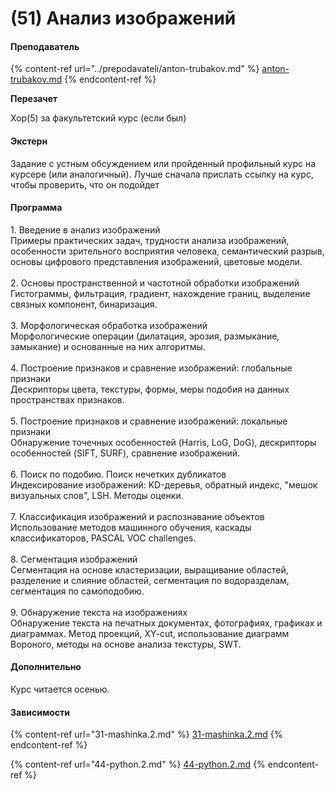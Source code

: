 # (51) Анализ изображений

#### **Преподаватель**

{% content-ref url="../prepodavateli/anton-trubakov.md" %}
[anton-trubakov.md](../prepodavateli/anton-trubakov.md)
{% endcontent-ref %}

**Перезачет**

Хор(5) за факультетский курс (если был)

#### Экстерн

Задание с устным обсуждением или пройденный профильный курс на курсере (или аналогичный). Лучше сначала прислать ссылку на курс, чтобы проверить, что он подойдет

#### **Программа**&#x20;

1\. Введение в анализ изображений\
Примеры практических задач, трудности анализа изображений, особенности зрительного восприятия человека, семантический разрыв, основы цифрового представления изображений, цветовые модели.\
\
2\. Основы пространственной и частотной обработки изображений\
Гистограммы, фильтрация, градиент, нахождение границ, выделение связных компонент, бинаризация.\
\
3\. Морфологическая обработка изображений\
Морфологические операции (дилатация, эрозия, размыкание, замыкание) и основанные на них алгоритмы.\
\
4\. Построение признаков и сравнение изображений: глобальные признаки\
Дескрипторы цвета, текстуры, формы, меры подобия на данных пространствах признаков.\
\
5\. Построение признаков и сравнение изображений: локальные признаки\
Обнаружение точечных особенностей (Harris, LoG, DoG), дескрипторы особенностей (SIFT, SURF), сравнение изображений.\
\
6\. Поиск по подобию. Поиск нечетких дубликатов\
Индексирование изображений: KD-деревья, обратный индекс, "мешок визуальных слов", LSH. Методы оценки.\
\
7\. Классификация изображений и распознавание объектов\
Использование методов машинного обучения, каскады классификаторов, PASCAL VOC challenges.\
\
8\. Сегментация изображений\
Сегментация на основе кластеризации, выращивание областей, разделение и слияние областей, сегментация по водоразделам, сегментация по самоподобию.\
\
9\. Обнаружение текста на изображениях\
Обнаружение текста на печатных документах, фотографиях, графиках и диаграммах. Метод проекций, XY-cut, использование диаграмм Вороного, методы на основе анализа текстуры, SWT.

#### Дополнительно

Курс читается осенью.

#### Зависимости

{% content-ref url="31-mashinka.2.md" %}
[31-mashinka.2.md](31-mashinka.2.md)
{% endcontent-ref %}

{% content-ref url="44-python.2.md" %}
[44-python.2.md](44-python.2.md)
{% endcontent-ref %}

